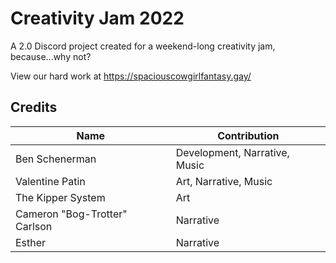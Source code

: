 # Creativity Jam 2022

A 2.0 Discord project created for a weekend-long creativity jam, because...why not?

View our hard work at https://spaciouscowgirlfantasy.gay/

## Credits

| Name | Contribution |
|---|---|
| Ben Schenerman | Development, Narrative, Music |
| Valentine Patin | Art, Narrative, Music |
| The Kipper System | Art |
| Cameron "Bog-Trotter" Carlson | Narrative |
| Esther | Narrative |

